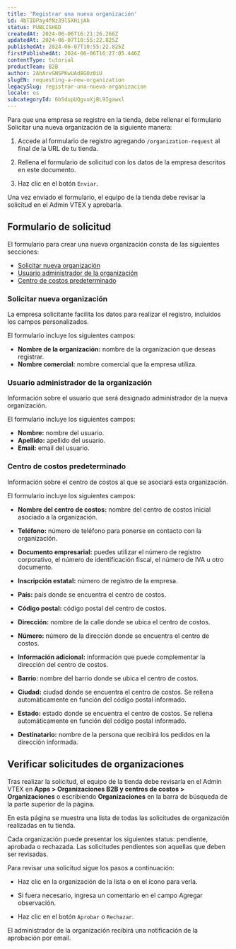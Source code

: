 ```yaml
---
title: 'Registrar una nueva organización'
id: 4bTIDPay4fNz39l5XHijAh
status: PUBLISHED
createdAt: 2024-06-06T16:21:26.266Z
updatedAt: 2024-06-07T10:55:22.825Z
publishedAt: 2024-06-07T10:55:22.825Z
firstPublishedAt: 2024-06-06T16:27:05.446Z
contentType: tutorial
productTeam: B2B
author: 2AhArvGNSPKwUAd8GOz0iU
slugEN: requesting-a-new-organization
legacySlug: registrar-una-nueva-organizacion
locale: es
subcategoryId: 6bSdupUQgvuXjBL9Igawxl
---
```


Para que una empresa se registre en la tienda, debe rellenar el formulario Solicitar una nueva organización de la siguiente manera:

1. Accede al formulario de registro agregando `/organization-request` al final de la URL de tu tienda.

2. Rellena el formulario de solicitud con los datos de la empresa descritos en este documento.

3. Haz clic en el botón `Enviar`.

Una vez enviado el formulario, el equipo de la tienda debe revisar la solicitud en el Admin VTEX y aprobarla.

## Formulario de solicitud

El formulario para crear una nueva organización consta de las siguientes secciones:

- [Solicitar nueva organización](#solicitar-nueva-organización)
- [Usuario administrador de la organización](#usuario-administrador-de-la-organización)
- [Centro de costos predeterminado](#centro-de-costos-predeterminado)

### Solicitar nueva organización

La empresa solicitante facilita los datos para realizar el registro, incluidos los campos personalizados.

El formulario incluye los siguientes campos:

- **Nombre de la organización:** nombre de la organización que deseas registrar.
- **Nombre comercial:** nombre comercial que la empresa utiliza.

### Usuario administrador de la organización

Información sobre el usuario que será designado administrador de la nueva organización.

El formulario incluye los siguientes campos:

- **Nombre:** nombre del usuario.
- **Apellido:** apellido del usuario.
- **Email:** email del usuario.

### Centro de costos predeterminado

Información sobre el centro de costos al que se asociará esta organización.

El formulario incluye los siguientes campos:

- **Nombre del centro de costos:** nombre del centro de costos inicial asociado a la organización.

- **Teléfono:** número de teléfono para ponerse en contacto con la organización.

- **Documento empresarial:**  puedes utilizar el número de registro corporativo, el número de identificación fiscal, el número de IVA u otro documento.

- **Inscripción estatal:** número de registro de la empresa.

- **País:** país donde se encuentra el centro de costos.

- **Código postal:** código postal del centro de costos.

- **Dirección:** nombre de la calle donde se ubica el centro de costos.

- **Número:** número de la dirección donde se encuentra el centro de costos.

- **Información adicional:** información que puede complementar la dirección del centro de costos.

- **Barrio:** nombre del barrio donde se ubica el centro de costos.

- **Ciudad:** ciudad donde se encuentra el centro de costos. Se rellena automáticamente en función del código postal informado.

- **Estado:** estado donde se encuentra el centro de costos. Se rellena automáticamente en función del código postal informado.

- **Destinatario:** nombre de la persona que recibirá los pedidos en la dirección informada.

## Verificar solicitudes de organizaciones

Tras realizar la solicitud, el equipo de la tienda debe revisarla en el Admin VTEX en **Apps > Organizaciones B2B y centros de costos > Organizaciones** o escribiendo **Organizaciones** en la barra de búsqueda de la parte superior de la página.

En esta página se muestra una lista de todas las solicitudes de organización realizadas en tu tienda.

Cada organización puede presentar los siguientes status: pendiente, aprobada o rechazada. Las solicitudes pendientes son aquellas que deben ser revisadas.

Para revisar una solicitud sigue los pasos a continuación:

- Haz clic en la organización de la lista o en el ícono <i class="fas fa-ellipsis-v" aria-hidden="true"></i> para verla.

- Si fuera necesario, ingresa un comentario en el campo Agregar observación.

- Haz clic en el botón `Aprobar` o `Rechazar`.

El administrador de la organización recibirá una notificación de la aprobación por email.

